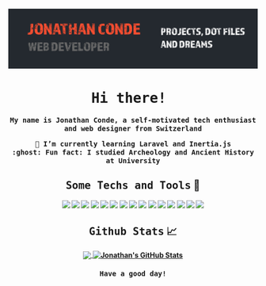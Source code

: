 [![Header](https://raw.githubusercontent.com/JC0nde/JC0nde/main/github-banner.png "Header")](https://jonathanconde.com/)

<h1 align="center"><samp><b>Hi there! <img src="https://docs.google.com/uc?export=download&id=166Ecq6uBl61U14OUlkHOHIBv2ArKoumJ" alt="" width="30"></samp></h1>

<p align="center">
<samp>My name is Jonathan Conde, a self-motivated tech enthusiast and web designer from Switzerland</samp>
</p>
 
<div align="center"><samp>🌱 I’m currently learning Laravel and Inertia.js</samp><br />
 <samp> :ghost: Fun fact: I studied Archeology and Ancient History at University</samp></div>


<p>
  <h2 align="center"><samp>Some Techs and Tools</samp> 🔧</h2>
</p>

<p align="center">
 
<img src="https://img.shields.io/badge/OS-Linux-informational?style=flat&logo=linux&logoColor=white&color=FD4F31" height=30 />
<img src="https://img.shields.io/badge/Editor-Emacs-informational?style=flat&logo=gnu-emacs&logoColor=white&color=FD4F31" height=30 />
<img src="https://img.shields.io/badge/Code-PHP-informational?style=flat&logo=php&logoColor=white&color=FD4F31" height=30 />
<img src="https://img.shields.io/badge/Code-JavaScript-informational?style=flat&logo=javascript&logoColor=white&color=FD4F31" height=30 />
<img src="https://img.shields.io/badge/Code-HTML5-informational?style=flat&logo=html5&logoColor=white&color=FD4F31" height=30 />
<img src="https://img.shields.io/badge/Code-CSS3-informational?style=flat&logo=css3&logoColor=white&color=FD4F31" height=30 />
<img src="https://img.shields.io/badge/Code-SASS-informational?style=flat&logo=sass&logoColor=white&color=FD4F31" height=30 />
<img src="https://img.shields.io/badge/Database-MySQL-informational?style=flat&logo=mysql&logoColor=white&color=FD4F31" height=30 />
<img src="https://img.shields.io/badge/Tools-Vue-informational?style=flat&logo=vue.js&logoColor=white&color=FD4F31" height=30 />
<img src="https://img.shields.io/badge/Tools-WordPress-informational?style=flat&logo=wordpress&logoColor=white&color=FD4F31" height=30 />
<img src="https://img.shields.io/badge/Tools-Drupal-informational?style=flat&logo=drupal&logoColor=white&color=FD4F31" height=30 />
<img src="https://img.shields.io/badge/Tools-Laravel-informational?style=flat&logo=laravel&logoColor=white&color=FD4F31" height=30 />
<img src="https://img.shields.io/badge/Tools-Webpack-informational?style=flat&logo=webpack&logoColor=white&color=FD4F31" height=30 />
<img src="https://img.shields.io/badge/Tools-Docker-informational?style=flat&logo=docker&logoColor=white&color=FD4F31" height=30 />
<img src="https://img.shields.io/badge/Shell-Bash-informational?style=flat&logo=gnu-bash&logoColor=white&color=FD4F31" height=30 />

</p>
<!--
<p align="center">
<a href="https://jonathanconde.com/"><img src="https://img.shields.io/badge/-PORTFOLIO-%23ff69b4&?style=for-the-badge&logo=opsgenie&logoColor=ffffff&?color=ff69b4 alt="Portfolio" /></a>&nbsp;
<a href="https://twitter.com/JC0nde" ><img src="https://img.shields.io/badge/Twitter-1DA1F2?style=for-the-badge&logo=twitter&logoColor=white" alt="Twitter" /></a>&nbsp;
<a href="https://www.linkedin.com/in/jonathanconde/"><img src="https://img.shields.io/badge/linkedin-blue.svg?style=for-the-badge&logo=linkedin&logoColor=white alt="HashNode" /></a>&nbsp;
<a href="mailto:mail@jonathanconde.com"><img src="https://img.shields.io/badge/-E--MAIL-000000?style=for-the-badge&logo=gmail&logoColor=ffffff" alt="E-mail" /></a>&nbsp;
</p> -->

<p>
  <h2 align="center"><samp>Github Stats</samp> &#x1f4c8;</h2>
</p>

<p align="center">
<a href="https://github.com/JC0nde/JC0nde">
<img align="center" src="https://github-readme-stats.vercel.app/api/top-langs/?username=JC0nde&hide=java,html,tex&title_color=ffffff&text_color=c9cacc&icon_color=FD4F31&bg_color=24292F&langs_count=3" />
</a>
<a href="https://github.com/JC0nde/JC0nde">
  <img align="center" src="https://github-readme-stats.vercel.app/api?username=JC0nde&show_icons=true&line_height=27&count_private=true&title_color=ffffff&text_color=c9cacc&icon_color=FD4F31&bg_color=24292F" alt="Jonathan's GitHub Stats" />
</a>
</p>

<p>
<h4 align="center"><samp>Have a good day!</samp></h4>
</p>

